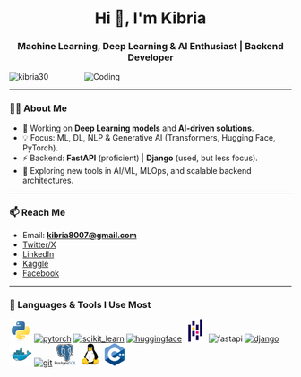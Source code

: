 <h1 align="center">Hi 👋, I'm Kibria</h1>
<h3 align="center">Machine Learning, Deep Learning & AI Enthusiast | Backend Developer</h3>

<img align="right" alt="Coding" width="370" src="https://cdn.dribbble.com/users/1162077/screenshots/3848914/programmer.gif" />

<p align="left">
  <img src="https://komarev.com/ghpvc/?username=kibria30&label=Profile%20views&color=0e75b6&style=flat" alt="kibria30" />
</p>

---

### 👨‍💻 About Me
- 🔭 Working on **Deep Learning models** and **AI-driven solutions**.
- 💡 Focus: ML, DL, NLP & Generative AI (Transformers, Hugging Face, PyTorch).
- ⚡ Backend: **FastAPI** (proficient) | **Django** (used, but less focus).
- 🌱 Exploring new tools in AI/ML, MLOps, and scalable backend architectures.

---

### 📫 Reach Me
- Email: **kibria8007@gmail.com**
- [Twitter/X](https://x.com/kibria30)
- [LinkedIn](https://www.linkedin.com/in/md-kibria-hossen-roni-428112294/)
- [Kaggle](https://www.kaggle.com/kibriahossen)
- [Facebook](https://www.facebook.com/md.kibria.hossen.96/)

---

### 🧠 Languages & Tools I Use Most

<p align="left">
  <a href="https://www.python.org" target="_blank"><img src="https://raw.githubusercontent.com/devicons/devicon/master/icons/python/python-original.svg" alt="python" width="40" height="40"/></a>
  <a href="https://pytorch.org/" target="_blank"><img src="https://www.vectorlogo.zone/logos/pytorch/pytorch-icon.svg" alt="pytorch" width="40" height="40"/></a>
  <a href="https://scikit-learn.org/" target="_blank"><img src="https://upload.wikimedia.org/wikipedia/commons/0/05/Scikit_learn_logo_small.svg" alt="scikit_learn" width="40" height="40"/></a>
  <a href="https://huggingface.co/" target="_blank"><img src="https://avatars.githubusercontent.com/u/25720743?s=200&v=4" alt="huggingface" width="40" height="40"/></a>
  <a href="https://pandas.pydata.org/" target="_blank"><img src="https://raw.githubusercontent.com/devicons/devicon/master/icons/pandas/pandas-original.svg" alt="pandas" width="40" height="40"/></a>
  <img src="https://fastapi.tiangolo.com/img/logo-margin/logo-teal.png" alt="fastapi" width="40" height="40"/>
  <a href="https://www.djangoproject.com/" target="_blank"><img src="https://cdn.worldvectorlogo.com/logos/django.svg" alt="django" width="40" height="40"/></a>
  <a href="https://www.docker.com/" target="_blank"><img src="https://raw.githubusercontent.com/devicons/devicon/master/icons/docker/docker-original.svg" alt="docker" width="40" height="40"/></a>
  <a href="https://git-scm.com/" target="_blank"><img src="https://www.vectorlogo.zone/logos/git-scm/git-scm-icon.svg" alt="git" width="40" height="40"/></a>
  <a href="https://www.postgresql.org" target="_blank"><img src="https://raw.githubusercontent.com/devicons/devicon/master/icons/postgresql/postgresql-original-wordmark.svg" alt="postgresql" width="40" height="40"/></a>
  <a href="https://www.linux.org/" target="_blank"><img src="https://raw.githubusercontent.com/devicons/devicon/master/icons/linux/linux-original.svg" alt="linux" width="40" height="40"/></a>
  <a href="https://www.w3schools.com/cpp/" target="_blank"><img src="https://raw.githubusercontent.com/devicons/devicon/master/icons/cplusplus/cplusplus-original.svg" alt="cplusplus" width="40" height="40"/></a>
</p>
